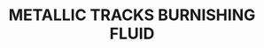 ---
layout: product
title: "METALLIC TRACKS BURNISHING FLUID"
price: "900" 
desc: "Sredstvo za patiniranje metalnih gusenica"
img_path: "/assets/img/A.MIG-2020.webp"
brand: "AMMO"
available: true
special_offer: false
new: false
soon: false
cat: "070000"
subcat: "070100"
subsubcat: "070105"
sifra: "A.MIG-2020"
popular: false
spec: false
---